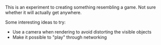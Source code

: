 This is an experiment to creating something resembling a game. Not sure whether
it will actually get anywhere.

Some interesting ideas to try:

* Use a camera when rendering to avoid distorting the visible objects
* Make it possible to "play" through networking
